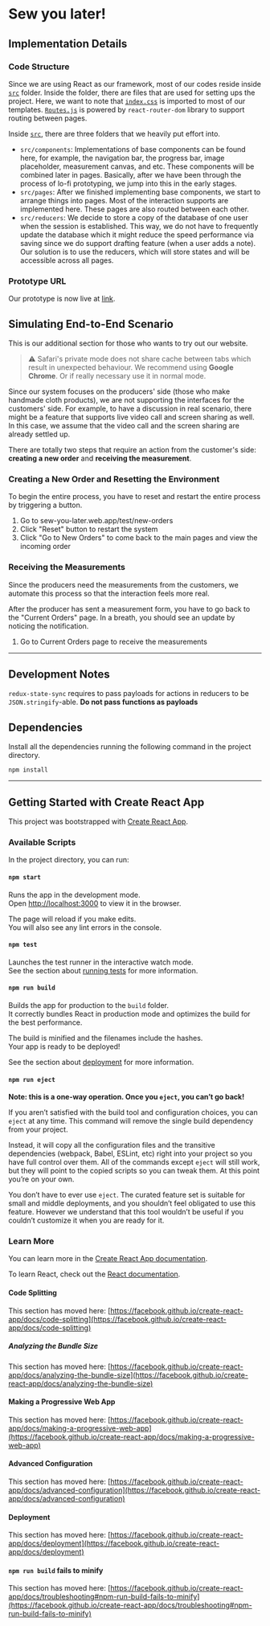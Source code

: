 # Sew you later!

## Implementation Details

### Code Structure
Since we are using React as our framework, most of our codes reside inside [`src`](https://github.com/fesiib/sew-you-later/tree/main/src) folder. Inside the folder, there are files that are used for setting ups the project. Here, we want to note that [`index.css`](https://github.com/fesiib/sew-you-later/blob/main/src/index.css) is imported to most of our templates. [`Routes.js`](https://github.com/fesiib/sew-you-later/blob/main/src/Routes.js) is powered by `react-router-dom` library to support routing between pages.

Inside [`src`](https://github.com/fesiib/sew-you-later/tree/main/src), there are three folders that we heavily put effort into.

- `src/components`: Implementations of base components can be found here, for example, the navigation bar, the progress bar, image placeholder, measurement canvas, and etc. These components will be combined later in pages. Basically, after we have been through the process of lo-fi prototyping, we jump into this in the early stages.
- `src/pages`: After we finished implementing base components, we start to arrange things into pages. Most of the interaction supports are implemented here. These pages are also routed between each other.
- `src/reducers`: We decide to store a copy of the database of one user when the session is established. This way, we do not have to frequently update the database which it might reduce the speed performance via saving since we do support drafting feature (when a user adds a note). Our solution is to use the reducers, which will store states and will be accessible across all pages.

### Prototype URL
Our prototype is now live at [link](https://sew-you-later.web.app/).

## Simulating End-to-End Scenario
This is our additional section for those who wants to try out our website.
> :warning: Safari's private mode does not share cache between tabs which result in unexpected behaviour. We recommend using **Google Chrome**. Or if really necessary use it in normal mode.

Since our system focuses on the producers' side (those who make handmade cloth products), we are not supporting the interfaces for the customers' side. For example, to have a discussion in real scenario, there might be a feature that supports live video call and screen sharing as well. In this case, we assume that the video call and the screen sharing are already settled up. 

There are totally two steps that require an action from the customer's side: **creating a new order** and **receiving the measurement**.

### Creating a New Order and Resetting the Environment

To begin the entire process, you have to reset and restart the entire process by triggering a button. 

1. Go to sew-you-later.web.app/test/new-orders
2. Click "Reset" button to restart the system
3. Click "Go to New Orders" to come back to the main pages and view the incoming order

### Receiving the Measurements

Since the producers need the measurements from the customers, we automate this process so that the interaction feels more real. 

After the producer has sent a measurement form, you have to go back to the "Current Orders" page. In a breath, you should see an update by noticing the notification.

1. Go to Current Orders page to receive the measurements

****

## Development Notes

`redux-state-sync` requires to pass payloads for actions in reducers to be `JSON.stringify`-able. **Do not pass functions as payloads**

## Dependencies
Install all the dependencies running the following command in the project directory.
```
npm install
```

****

## Getting Started with Create React App

This project was bootstrapped with [Create React App](https://github.com/facebook/create-react-app).

### Available Scripts

In the project directory, you can run:

#### `npm start`

Runs the app in the development mode.\
Open [http://localhost:3000](http://localhost:3000) to view it in the browser.

The page will reload if you make edits.\
You will also see any lint errors in the console.

#### `npm test`

Launches the test runner in the interactive watch mode.\
See the section about [running tests](https://facebook.github.io/create-react-app/docs/running-tests) for more information.

#### `npm run build`

Builds the app for production to the `build` folder.\
It correctly bundles React in production mode and optimizes the build for the best performance.

The build is minified and the filenames include the hashes.\
Your app is ready to be deployed!

See the section about [deployment](https://facebook.github.io/create-react-app/docs/deployment) for more information.

#### `npm run eject`

**Note: this is a one-way operation. Once you `eject`, you can’t go back!**

If you aren’t satisfied with the build tool and configuration choices, you can `eject` at any time. This command will remove the single build dependency from your project.

Instead, it will copy all the configuration files and the transitive dependencies (webpack, Babel, ESLint, etc) right into your project so you have full control over them. All of the commands except `eject` will still work, but they will point to the copied scripts so you can tweak them. At this point you’re on your own.

You don’t have to ever use `eject`. The curated feature set is suitable for small and middle deployments, and you shouldn’t feel obligated to use this feature. However we understand that this tool wouldn’t be useful if you couldn’t customize it when you are ready for it.

### Learn More

You can learn more in the [Create React App documentation](https://facebook.github.io/create-react-app/docs/getting-started).

To learn React, check out the [React documentation](https://reactjs.org/).

#### Code Splitting

This section has moved here: [https://facebook.github.io/create-react-app/docs/code-splitting](https://facebook.github.io/create-react-app/docs/code-splitting)

##### Analyzing the Bundle Size

This section has moved here: [https://facebook.github.io/create-react-app/docs/analyzing-the-bundle-size](https://facebook.github.io/create-react-app/docs/analyzing-the-bundle-size)

#### Making a Progressive Web App

This section has moved here: [https://facebook.github.io/create-react-app/docs/making-a-progressive-web-app](https://facebook.github.io/create-react-app/docs/making-a-progressive-web-app)

#### Advanced Configuration

This section has moved here: [https://facebook.github.io/create-react-app/docs/advanced-configuration](https://facebook.github.io/create-react-app/docs/advanced-configuration)

#### Deployment

This section has moved here: [https://facebook.github.io/create-react-app/docs/deployment](https://facebook.github.io/create-react-app/docs/deployment)

#### `npm run build` fails to minify

This section has moved here: [https://facebook.github.io/create-react-app/docs/troubleshooting#npm-run-build-fails-to-minify](https://facebook.github.io/create-react-app/docs/troubleshooting#npm-run-build-fails-to-minify)
